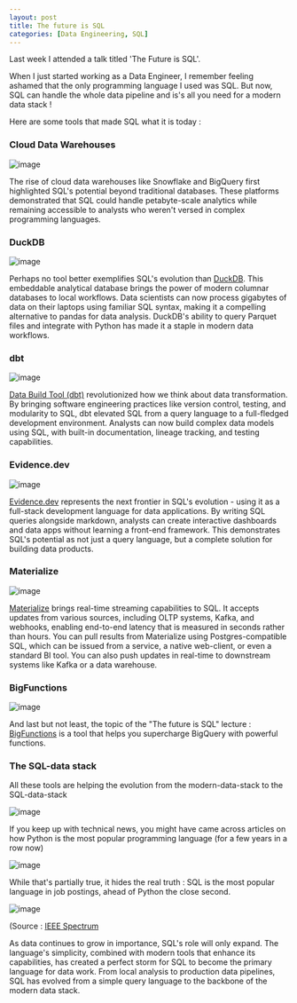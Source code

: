 ```yaml
---
layout: post
title: The future is SQL
categories: [Data Engineering, SQL]
---
```


Last week I attended a talk titled 'The Future is SQL'.

When I just started working as a Data Engineer, I remember feeling ashamed that the only programming language I used was SQL.
But now, SQL can handle the whole data pipeline and is's all you need for a modern data stack !

Here are some tools that made SQL what it is today :

### Cloud Data Warehouses 

![image](https://github.com/user-attachments/assets/efc54377-3ac5-4c4e-b0ee-1084c3ae8b50)

The rise of cloud data warehouses like Snowflake and BigQuery first highlighted SQL's potential beyond traditional databases. 
These platforms demonstrated that SQL could handle petabyte-scale analytics while remaining accessible to analysts who weren't versed in complex programming languages.

### DuckDB

![image](https://github.com/user-attachments/assets/63d4672b-37c8-4ccc-9939-9cc66a12c085)

Perhaps no tool better exemplifies SQL's evolution than [DuckDB](https://duckdb.org/). This embeddable analytical database brings the power of modern columnar databases to local workflows. 
Data scientists can now process gigabytes of data on their laptops using familiar SQL syntax, making it a compelling alternative to pandas for data analysis. 
DuckDB's ability to query Parquet files and integrate with Python has made it a staple in modern data workflows.

### dbt 

![image](https://github.com/user-attachments/assets/d12416ac-37eb-4a75-8760-1a486d171313)

[Data Build Tool (dbt)](https://www.getdbt.com/) revolutionized how we think about data transformation. 
By bringing software engineering practices like version control, testing, and modularity to SQL, dbt elevated SQL from a query language to a full-fledged development environment. 
Analysts can now build complex data models using SQL, with built-in documentation, lineage tracking, and testing capabilities.

### Evidence.dev

![image](https://github.com/user-attachments/assets/8e9cbf68-7b83-4c68-8c79-b4de7c134ddb)

[Evidence.dev](https://evidence.dev/) represents the next frontier in SQL's evolution - using it as a full-stack development language for data applications. 
By writing SQL queries alongside markdown, analysts can create interactive dashboards and data apps without learning a front-end framework. 
This demonstrates SQL's potential as not just a query language, but a complete solution for building data products.

### Materialize 

![image](https://github.com/user-attachments/assets/e3da2c00-08a5-4d2b-9557-50a984990bfb)

[Materialize](https://materialize.com/) brings real-time streaming capabilities to SQL.
It accepts updates from various sources, including OLTP systems, Kafka, and webhooks, enabling end-to-end latency that is measured in seconds rather than hours.
You can pull results from Materialize using Postgres-compatible SQL, which can be issued from a service, a native web-client, or even a standard BI tool. 
You can also push updates in real-time to downstream systems like Kafka or a data warehouse.

### BigFunctions

![image](https://github.com/user-attachments/assets/ea6adf15-304f-42b0-9f73-fdaf63252270)

And last but not least, the topic of the "The future is SQL" lecture : [BigFunctions](https://unytics.io/bigfunctions/) is a tool that helps you supercharge BigQuery with powerful functions.

### The SQL-data stack

All these tools are helping the evolution from the modern-data-stack to the SQL-data-stack 

![image](https://github.com/user-attachments/assets/e61cdf15-3196-468a-8995-25a0fa30d7e9)

If you keep up with technical news, you might have came across articles on how Python is the most popular programming language (for a few years in a row now)

![image](https://github.com/user-attachments/assets/b57db124-fab1-43fa-9034-d0c305e7417c)

While that's partially true, it hides the real truth : SQL is the most popular language in job postings, ahead of Python the close second.  

![image](https://github.com/user-attachments/assets/8f518239-375f-43ed-83f7-559c23a998a5)

(Source : [IEEE Spectrum](https://spectrum.ieee.org/top-programming-languages-2024)

As data continues to grow in importance, SQL's role will only expand. 
The language's simplicity, combined with modern tools that enhance its capabilities, has created a perfect storm for SQL to become the primary language for data work. 
From local analysis to production data pipelines, SQL has evolved from a simple query language to the backbone of the modern data stack.
